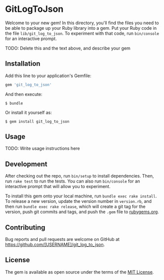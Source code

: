 # GitLogToJson

Welcome to your new gem! In this directory, you'll find the files you need to be able to package up your Ruby library into a gem. Put your Ruby code in the file `lib/git_log_to_json`. To experiment with that code, run `bin/console` for an interactive prompt.

TODO: Delete this and the text above, and describe your gem

## Installation

Add this line to your application's Gemfile:

```ruby
gem 'git_log_to_json'
```

And then execute:

    $ bundle

Or install it yourself as:

    $ gem install git_log_to_json

## Usage

TODO: Write usage instructions here

## Development

After checking out the repo, run `bin/setup` to install dependencies. Then, run `rake test` to run the tests. You can also run `bin/console` for an interactive prompt that will allow you to experiment.

To install this gem onto your local machine, run `bundle exec rake install`. To release a new version, update the version number in `version.rb`, and then run `bundle exec rake release`, which will create a git tag for the version, push git commits and tags, and push the `.gem` file to [rubygems.org](https://rubygems.org).

## Contributing

Bug reports and pull requests are welcome on GitHub at https://github.com/[USERNAME]/git_log_to_json.


## License

The gem is available as open source under the terms of the [MIT License](http://opensource.org/licenses/MIT).

